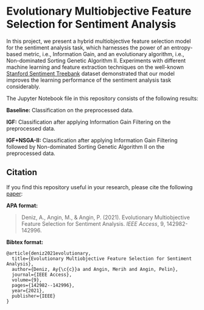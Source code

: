 # Evolutionary Multiobjective Feature Selection for Sentiment Analysis

In this project, we present a hybrid multiobjective feature selection model for the sentiment analysis task, which harnesses the power of an entropy-based metric, i.e., Information Gain, and an evolutionary algorithm, i.e., Non-dominated Sorting Genetic Algorithm II. Experiments with different machine learning and feature extraction techniques on the well-known [Stanford Sentiment Treebank](https://nlp.stanford.edu/sentiment/) dataset demonstrated that our model improves the learning performance of the sentiment analysis task considerably.

The Jupyter Notebook file in this repository consists of the following results:

**Baseline:** Classification on the preprocessed data.

**IGF:** Classification after applying Information Gain Filtering on the preprocessed data.

**IGF+NSGA-II:** Classification after applying Information Gain Filtering followed by Non-dominated Sorting Genetic Algorithm II on the preprocessed data.


## Citation

If you find this repository useful in your research, please cite the following [paper](https://ieeexplore.ieee.org/abstract/document/9564078):


**APA format:**

> Deniz, A., Angin, M., & Angin, P. (2021). Evolutionary Multiobjective Feature Selection for Sentiment Analysis. *IEEE Access*, 9, 142982-142996.


**Bibtex format:**

```
@article{deniz2021evolutionary,
  title={Evolutionary Multiobjective Feature Selection for Sentiment Analysis},
  author={Deniz, Ay{\c{c}}a and Angin, Merih and Angin, Pelin},
  journal={IEEE Access},
  volume={9},
  pages={142982--142996},
  year={2021},
  publisher={IEEE}
}
```
